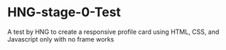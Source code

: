 # HNG-stage-0-Test
A test by HNG to create a responsive profile card using HTML, CSS, and Javascript only with no frame works
